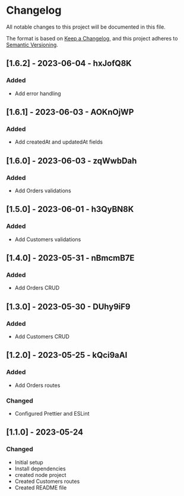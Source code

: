 # Changelog

All notable changes to this project will be documented in this file.

The format is based on [Keep a Changelog](https://keepachangelog.com/en/1.0.0/),
and this project adheres to [Semantic Versioning](https://semver.org/spec/v2.0.0.html).

## [1.6.2] - 2023-06-04 - hxJofQ8K

### Added

- Add error handling

## [1.6.1] - 2023-06-03 - AOKnOjWP

### Added

- Add createdAt and updatedAt fields

## [1.6.0] - 2023-06-03 - zqWwbDah

### Added

- Add Orders validations

## [1.5.0] - 2023-06-01 - h3QyBN8K

### Added

- Add Customers validations

## [1.4.0] - 2023-05-31 - nBmcmB7E

### Added

- Add Orders CRUD

## [1.3.0] - 2023-05-30 - DUhy9iF9

### Added

- Add Customers CRUD

## [1.2.0] - 2023-05-25 - kQci9aAl

### Added

- Add Orders routes

### Changed

- Configured Prettier and ESLint

## [1.1.0] - 2023-05-24

### Changed

- Initial setup
- Install dependencies
- created node project
- Created Customers routes
- Created README file
